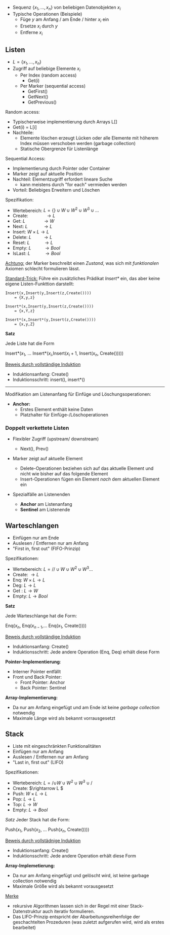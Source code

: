 - Sequenz $\{x_1,\ldots,x_n\}$ von beliebigen Datenobjekten $x_i$
- Typische Operationen (Beispiele)
  - Füge $y$ am Anfang / am Ende / hinter $x_i$ ein
  - Ersetze $x_i$ durch $y$
  - Entferne $x_i$

## Listen
- $L = \{x_1, \ldots, x_n\}$
- Zugriff auf beliebige Elemente $x_i$
  - Per Index (random access)
    - Get(i)
  - Per Marker (sequential access)
    - GetFirst()
    - GetNext()
    - GetPrevious()

Random access:
- Typischerweise implementierung durch Arrays L[]
- Get(i) = L[i]
- Nachteile:
  - Elemente löschen erzeugt Lücken oder alle Elemente mit höherem Index müssen verschoben werden (garbage collection)
  - Statische Obergrenze für Listenlänge

Sequential Access:
- Implementierung durch Pointer oder Container
- Marker zeigt auf aktuelle Position
- Nachteil: Elementzugriff erfordert lineare Suche
  - kann meistens durch "for each" vermieden werden
- Vorteil: Beliebiges Erweitern und Löschen

Spezifikation:
- Wertebereich: $L = \{\} \cup W \cup W^2 \cup W^3 \cup \ldots$
- Create: $\:\:\:\:\:\:\:\:\:\:\:\:\: \rightarrow L$
- Get: $L \:\:\:\:\:\:\:\:\:\:\:\:\:\: \rightarrow W$
- Next: $L \:\:\:\:\:\:\:\:\:\:\:\: \rightarrow L$
- Insert: $W \times L \rightarrow L$
- Delete: $L \:\:\:\:\:\:\:\:\: \rightarrow L$
- Reset: $L \:\:\:\:\:\:\:\:\:\:\: \rightarrow L$
- Empty: $L \:\:\:\:\:\:\:\:\:\: \rightarrow Bool$
- IsLast: $L \:\:\:\:\:\:\:\:\:\:\: \rightarrow Bool$

<u>Achtung:</u> der Marker beschreibt einen *Zustand*, was sich mit *funktionalen* Axiomen schlecht formulieren lässt.

<u>Standard-Trick:</u> Führe ein zusätzliches Prädikat _Insert*_ ein, das aber keine eigene Listen-Funkttion darstellt:

```text
Insert(x,Insert(y,Insert(z,Create())))
    = {X,y,z}

Insert*(x,Insert(y,Insert(z,Create())))
    = {x,Y,z}

Insert*(x,Insert*(y,Insert(z,Create())))
    = {x,y,Z}
```

**Satz**

Jede Liste hat die Form

Insert*($x_1,$ $\ldots$ Insert*($x_i$,Insert($x_i+1$, Insert($x_n$, Create()))))

<u> Beweis durch vollständige Induktion </u>
 - Induktionsanfang: Create()
 - Induktionsschritt: insert(), insert*()

--- 
Modifikation am Listenanfang für Einfüge und Löschungsoperationen: 

- **Anchor:** 
  - Erstes Element enthält keine Daten
  - Platzhalter für Einfüge-/Löschoperationen

### Doppelt verkettete Listen

- Flexibler Zugriff (upstream/ downstream)
  - Next(), Prev()

- Marker zeigt auf aktuelle Element
  - Delete-Operationen beziehen sich auf das aktuelle Element und nicht wie bisher auf das folgende Element
  - Insert-Operationen fügen ein Element *nach* dem aktuellen Element ein

- Spezialfälle an Listenenden
  - **Anchor** am Listenanfang 
  - **Sentinel** am Listenende 

## Warteschlangen 

- Einfügen nur am Ende
- Auslesen / Entfernen nur am Anfang
- "First in, first out" (FIFO-Prinzip)

Spezifikationen: 

- Wertebereich: $L = /{/} \cup W \cup W^2 \cup W^3 \ldots$
- Create: $\rightarrow L$
- Enq: $W \times L \rightarrow L$
- Deg: $L \rightarrow L$
- Get : $L \rightarrow W$
- Empty: $L \rightarrow Bool$

**Satz**

Jede Warteschlange hat die Form: 

Enq($x_n,$ Enq($x_{n-1}$,$\ldots$ Enq($x_1$, Create())))

<u> Beweis durch vollständige Induktion </u>

- Induktionsanfang: Create()
- Induktionsschritt: Jede andere Operation (Enq, Deq) erhält diese Form

**Pointer-Implementierung**:

- Interner Pointer entfällt
- Front und Back Pointer: 
  - Front Pointer: Anchor
  - Back Pointer: Sentinel

**Array-Implementierung:** 
- Da nur am Anfang eingefügt und am Ende ist keine *garbage collection* notwendig
- Maximale Länge wird als bekannt vorrausgesetzt

## Stack 
- Liste mit eingeschränkten Funktionalitäten 
- Einfügen nur am Anfang
- Auslesen / Entfernen nur am Anfang
- "Last in, first out"  (LIFO)

Spezifikationen: 
- Wertebereich: $L = /{ \cup W \cup W^2 \cup W^3 \cup/}$
- Create: $\rightarrow L $
- Push: $W \times L \rightarrow L$
- Pop: $L \rightarrow L$
- Top: $L \rightarrow W$
- Empty: $L \rightarrow Bool$


*Satz*
Jeder Stack hat die Form: 


Push($x_1$, Push($x_2$, $\ldots$ Push($x_n$, Create())))

<u> Beweis durch vollstädnige Induktion </u>
- Induktionsanfang: Create()
- Induktionsschritt: Jede andere Operation erhält diese Form

**Array-Implemetierung:**
- Da nur am Anfang eingefügt und gelöscht wird, ist keine garbage collection notwendig 
- Maximale Größe wird als bekannt vorausgesetzt

<u>Merke</u>
- rekursive Algorithmen lassen sich in der Regel mit einer Stack-Datenstruktur auch iterativ formulieren. 
- Das LIFO-Prinzip entspricht der Abarbeitungsreihenfolge der geschachtelten Prozeduren (was zuletzt aufgerufen wird, wird als erstes bearbeitet)
